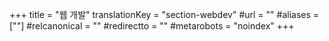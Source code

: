 +++
title = "웹 개발"
translationKey = "section-webdev"
#url = ""
#aliases = [""]
#relcanonical = ""
#redirectto = ""
#metarobots = "noindex"
+++

